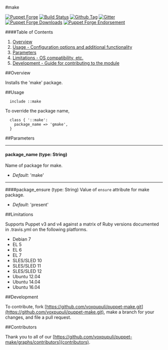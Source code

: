 #make

[![Puppet Forge](http://img.shields.io/puppetforge/v/puppet/make.svg)](https://forge.puppetlabs.com/puppet/make)
[![Build Status](https://travis-ci.org/voxpupuli/puppet-make.png?branch=master)](https://travis-ci.org/voxpupuli/puppet-make)
[![Github Tag](https://img.shields.io/github/tag/voxpupuli/puppet-make.svg)](https://github.com/voxpupuli/puppet-make)
[![Gitter](https://badges.gitter.im/Join%20Chat.svg)](https://gitter.im/voxpupuli/puppet-make?utm_source=badge&utm_medium=badge&utm_campaign=pr-badge)
[![Puppet Forge Downloads](http://img.shields.io/puppetforge/dt/puppet/make.svg)](https://forge.puppetlabs.com/puppet/make)
[![Puppet Forge Endorsement](https://img.shields.io/puppetforge/e/puppet/make.svg)](https://forge.puppetlabs.com/puppet/make)

####Table of Contents

1. [Overview](#overview)
1. [Usage - Configuration options and additional functionality](#usage)
1. [Parameters](#parameters)
1. [Limitations - OS compatibility, etc.](#limitations)
1. [Development - Guide for contributing to the module](#development)

##Overview

Installs the 'make' package.

##Usage

```puppet
  include ::make
```

To override the package name,

```puppet
  class { '::make':
    package_name => 'gmake',
  }
```

##Parameters

---
#### package_name (type: String)
Name of package for make.

- *Default*: 'make'

---
####package_ensure (type: String)
Value of `ensure` attribute for make package.

- *Default*: 'present'

##Limitations

Supports Puppet v3 and v4 against a matrix of Ruby versions documented
in .travis.yml on the following platforms.

* Debian 7
* EL 5
* EL 6
* EL 7
* SLES/SLED 10
* SLES/SLED 11
* SLES/SLED 12
* Ubuntu 12.04
* Ubuntu 14.04
* Ubuntu 16.04

##Development

To contribute, fork
[https://github.com/voxpupuli/puppet-make.git](https://github.com/voxpupuli/puppet-make.git),
make a branch for your changes, and file a pull request.

##Contributors

Thank you to all of our [https://github.com/voxpupuli/puppet-make/graphs/contributors](contributors).
